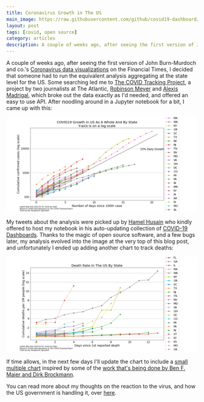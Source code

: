 ```yaml
---
title: Coronavirus Growth in The US
main_image: https://raw.githubusercontent.com/github/covid19-dashboard/master/images/covid-growth-states.png
layout: post
tags: [covid, open source]
category: articles
description: A couple of weeks ago, after seeing the first version of John Burn-Murdoch and co.'s [Coronavirus data visualizations](https://www.ft.com/coronavirus-latest) on the Financial Times, I decided that someone had to run the equivalent analysis aggregating at the state level for the US. Some searching led me to [The COVID Tracking Project](https://covidtracking.com/), a project by two journalists at The Atlantic, [Robinson Meyer](https://twitter.com/yayitsrob/) and [Alexis Madrigal](https://twitter.com/alexismadrigal/), which broke out the data exactly as I'd needed, and offered an easy to use API. After noodling around in a Jupyter notebook for a bit, I came up with this
---
```


A couple of weeks ago, after seeing the first version of John Burn-Murdoch and co.'s [Coronavirus data visualizations](https://www.ft.com/coronavirus-latest) on the Financial Times, I decided that someone had to run the equivalent analysis aggregating at the state level for the US. Some searching led me to [The COVID Tracking Project](https://covidtracking.com/), a project by two journalists at The Atlantic, [Robinson Meyer](https://twitter.com/yayitsrob/) and [Alexis Madrigal](https://twitter.com/alexismadrigal/), which broke out the data exactly as I'd needed, and offered an easy to use API. After noodling around in a Jupyter notebook for a bit, I came up with this:

![Original COVID19 growth chart](https://raw.githubusercontent.com/github/covid19-dashboard/00569f336f8f463001ea4686e6125977da639880/images/covid-growth-states.png "Original COVID19 growth chart")

My tweets about the analysis were picked up by [Hamel Husain](https://twitter.com/HamelHusain) who kindly offered to host my notebook in his auto-updating collection of [COVID-19 Dashboards](https://covid19dashboards.com). Thanks to the magic of open source software, and a few bugs later, my analysis evolved into the image at the very top of this blog post, and unfortunately I ended up adding another chart to track deaths:

![COVID19 deaths growth chart](https://raw.githubusercontent.com/github/covid19-dashboard/master/images/covid-death-rate-states.png "COVID19 deaths growth chart")

If time allows, in the next few days I'll update the chart to include a [small multiple chart](https://en.wikipedia.org/wiki/Small_multiple) inspired by some of the [work that's being done by Ben F. Maier and Dirk Brockmann](rocs.hu-berlin.de/corona/).

You can read more about my thoughts on the reaction to the virus, and how the US government is handling it, over [here](/articles/2020/03/25/covid-smb/).
